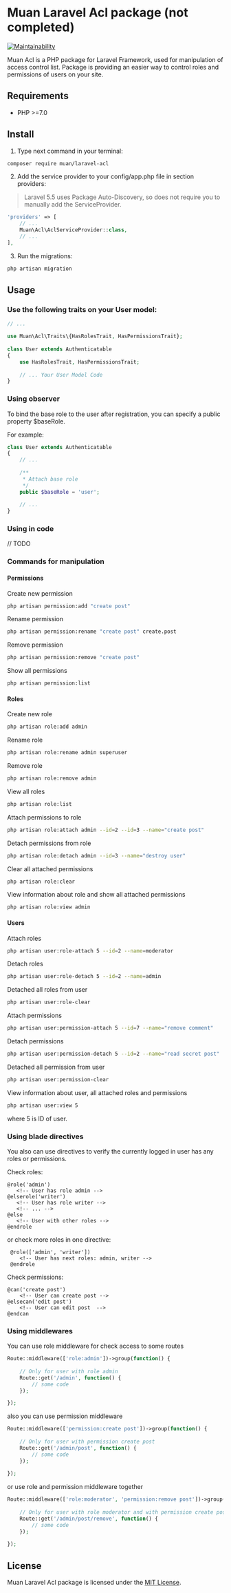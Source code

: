# Muan Laravel Acl package (not completed)

[![Maintainability](https://api.codeclimate.com/v1/badges/aafb0da4bb6b457f635b/maintainability)](https://codeclimate.com/github/mustardandrew/muan-laravel-acl/maintainability)

Muan Acl is a PHP package for Laravel Framework, used for manipulation of access control list. Package is providing an easier way to control roles and permissions of users on your site.

## Requirements

- PHP >=7.0

## Install

1) Type next command in your terminal:

```bash
composer require muan/laravel-acl
```

2) Add the service provider to your config/app.php file in section providers:

> Laravel 5.5 uses Package Auto-Discovery, so does not require you to manually add the ServiceProvider.

```php
'providers' => [
    // ...
    Muan\Acl\AclServiceProvider::class,
    // ...
],
```

3) Run the migrations:

```bash
php artisan migration
```

## Usage

### Use the following traits on your User model:

```php
// ...

use Muan\Acl\Traits\{HasRolesTrait, HasPermissionsTrait};
 
class User extends Authenticatable
{
    use HasRolesTrait, HasPermissionsTrait;
    
    // ... Your User Model Code
}
```

### Using observer

To bind the base role to the user after registration, you can specify a public property $baseRole.

For example:

```php
class User extends Authenticatable
{
    // ...
    
    /**
     * Attach base role
     */
    public $baseRole = 'user';
    
    // ...
}
```

### Using in code

// TODO

### Commands for manipulation

#### Permissions

Create new permission
```bash
php artisan permission:add "create post"
```

Rename permission
```bash
php artisan permission:rename "create post" create.post
```

Remove permission
```bash
php artisan permission:remove "create post"
```

Show all permissions
```bash
php artisan permission:list
```

#### Roles

Create new role
```bash
php artisan role:add admin
```

Rename role
```bash
php artisan role:rename admin superuser
```

Remove role
```bash
php artisan role:remove admin
```

View all roles
```bash
php artisan role:list
```

Attach permissions to role
```bash
php artisan role:attach admin --id=2 --id=3 --name="create post"
```

Detach permissions from role
```bash
php artisan role:detach admin --id=3 --name="destroy user"
```

Clear all attached permissions
```bash
php artisan role:clear
```

View information about role and show all attached permissions
```bash
php artisan role:view admin
```

#### Users

Attach roles
```bash
php artisan user:role-attach 5 --id=2 --name=moderator
```

Detach roles
```bash
php artisan user:role-detach 5 --id=2 --name=admin
```

Detached all roles from user
```bash
php artisan user:role-clear
```

Attach permissions
```bash
php artisan user:permission-attach 5 --id=7 --name="remove comment"
```

Detach permissions
```bash
php artisan user:permission-detach 5 --id=2 --name="read secret post"
```

Detached all permission from user
```bash
php artisan user:permission-clear
```

View information about user, all attached roles and permissions
```bash
php artisan user:view 5
```
where 5 is ID of user.

### Using blade directives

You also can use directives to verify the currently logged in user has any roles or permissions.

Check roles:

 ```blade
 @role('admin')
    <!-- User has role admin -->
 @elserole('writer')   
    <!-- User has role writer -->
    <!-- ... -->
 @else
    <!-- User with other roles -->
 @endrole
 ```

or check more roles in one directive:

```blade
 @role(['admin', 'writer'])
    <!-- User has next roles: admin, writer -->
 @endrole
```

Check permissions:

```blade
@can('create post')
    <!-- User can create post -->
@elsecan('edit post')
    <!-- User can edit post  -->
@endcan
```

### Using middlewares

You can use role middleware for check access to some routes

```php
Route::middleware(['role:admin'])->group(function() {
    
    // Only for user with role admin
    Route::get('/admin', function() {
        // some code
    });

});
```

also you can use permission middleware

```php
Route::middleware(['permission:create post'])->group(function() {
    
    // Only for user with permission create post
    Route::get('/admin/post', function() {
        // some code
    });
    
});
```

or use role and permission middleware together

```php
Route::middleware(['role:moderator', 'permission:remove post'])->group(function() {
    
    // Only for user with role moderator and with permission create post
    Route::get('/admin/post/remove', function() {
        // some code
    });
    
});
```

## License

Muan Laravel Acl package is licensed under the [MIT License](http://opensource.org/licenses/MIT).
